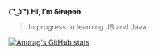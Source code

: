 **( ͡° ͜ʖ ͡°) Hi,  I’m ~~Sirapob~~**
> In progress to learning JS and Java
> 






[![Anurag's GitHub stats](https://github-readme-stats.vercel.app/api?username=fluffyhugger)](https://github.com/Sirapob/github-readme-stats)
